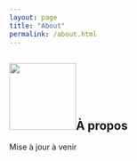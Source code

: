 ```yaml
---
layout: page
title: "About"
permalink: /about.html
---
```

<h2 id = "page-title"><img id = "pikachu-title" width="120px" src = "{{site.baseurl}}/assets/site/pikachu-pencil-color-filter.jpg">À propos</h2>

<p>
Mise à jour à venir
</p>

